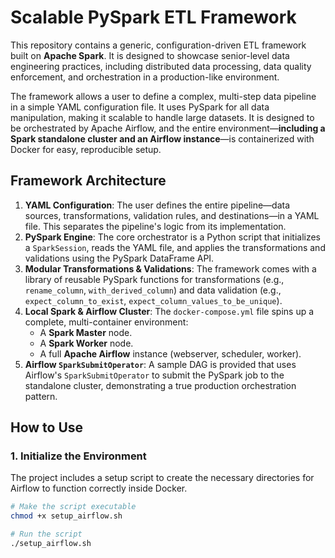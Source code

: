 # Scalable PySpark ETL Framework

This repository contains a generic, configuration-driven ETL framework built on **Apache Spark**. It is designed to showcase senior-level data engineering practices, including distributed data processing, data quality enforcement, and orchestration in a production-like environment.

The framework allows a user to define a complex, multi-step data pipeline in a simple YAML configuration file. It uses PySpark for all data manipulation, making it scalable to handle large datasets. It is designed to be orchestrated by Apache Airflow, and the entire environment—**including a Spark standalone cluster and an Airflow instance**—is containerized with Docker for easy, reproducible setup.

## Framework Architecture

1.  **YAML Configuration**: The user defines the entire pipeline—data sources, transformations, validation rules, and destinations—in a YAML file. This separates the pipeline's logic from its implementation.
2.  **PySpark Engine**: The core orchestrator is a Python script that initializes a `SparkSession`, reads the YAML file, and applies the transformations and validations using the PySpark DataFrame API.
3.  **Modular Transformations & Validations**: The framework comes with a library of reusable PySpark functions for transformations (e.g., `rename_column`, `with_derived_column`) and data validation (e.g., `expect_column_to_exist`, `expect_column_values_to_be_unique`).
4.  **Local Spark & Airflow Cluster**: The `docker-compose.yml` file spins up a complete, multi-container environment:
    * A **Spark Master** node.
    * A **Spark Worker** node.
    * A full **Apache Airflow** instance (webserver, scheduler, worker).
5.  **Airflow `SparkSubmitOperator`**: A sample DAG is provided that uses Airflow's `SparkSubmitOperator` to submit the PySpark job to the standalone cluster, demonstrating a true production orchestration pattern.

## How to Use

### 1. Initialize the Environment

The project includes a setup script to create the necessary directories for Airflow to function correctly inside Docker.

```bash
# Make the script executable
chmod +x setup_airflow.sh

# Run the script
./setup_airflow.sh
